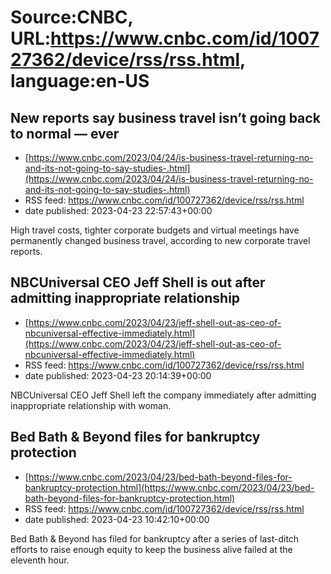 # Source:CNBC, URL:https://www.cnbc.com/id/100727362/device/rss/rss.html, language:en-US

## New reports say business travel isn’t going back to normal — ever
 - [https://www.cnbc.com/2023/04/24/is-business-travel-returning-no-and-its-not-going-to-say-studies-.html](https://www.cnbc.com/2023/04/24/is-business-travel-returning-no-and-its-not-going-to-say-studies-.html)
 - RSS feed: https://www.cnbc.com/id/100727362/device/rss/rss.html
 - date published: 2023-04-23 22:57:43+00:00

High travel costs, tighter corporate budgets and virtual meetings have permanently changed business travel, according to new corporate travel reports.

## NBCUniversal CEO Jeff Shell is out after admitting inappropriate relationship
 - [https://www.cnbc.com/2023/04/23/jeff-shell-out-as-ceo-of-nbcuniversal-effective-immediately.html](https://www.cnbc.com/2023/04/23/jeff-shell-out-as-ceo-of-nbcuniversal-effective-immediately.html)
 - RSS feed: https://www.cnbc.com/id/100727362/device/rss/rss.html
 - date published: 2023-04-23 20:14:39+00:00

NBCUniversal CEO Jeff Shell left the company immediately after admitting inappropriate relationship with woman.

## Bed Bath & Beyond files for bankruptcy protection
 - [https://www.cnbc.com/2023/04/23/bed-bath-beyond-files-for-bankruptcy-protection.html](https://www.cnbc.com/2023/04/23/bed-bath-beyond-files-for-bankruptcy-protection.html)
 - RSS feed: https://www.cnbc.com/id/100727362/device/rss/rss.html
 - date published: 2023-04-23 10:42:10+00:00

Bed Bath & Beyond has filed for bankruptcy after a series of last-ditch efforts to raise enough equity to keep the business alive failed at the eleventh hour.

